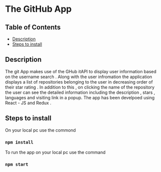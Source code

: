 # The GitHub App

## Table of Contents

- [Description](#description)
- [Steps to install](#installation)


## Description <a name = "description"></a>
The git App makes use of the GHub itAPI to display user information based on the username search . Along with the user infromation the application displays a list of repositories belonging to the user in decreasing order of their star rating . In addition to this , on clicking the name of the repository the user can see the detailed information including the description , stars , languages and visiting link in a popup. The app has been develpoed using React - JS and Redux .

## Steps to install <a name = "installation"></a>
On your local pc use the commond 
 ### `npm install`
To run the app on your local pc use the command
 ### `npm start`
 

